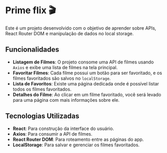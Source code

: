 # Prime flix 🎬

Este é um projeto desenvolvido com o objetivo de aprender sobre APIs, React Router DOM e manipulação de dados no local storage.

## Funcionalidades

- **Listagem de Filmes**: O projeto consome uma API de filmes usando `Axios` e exibe uma lista de filmes na tela principal.
- **Favoritar Filmes**: Cada filme possui um botão para ser favoritado, e os filmes favoritados são salvos no `localStorage`.
- **Lista de Favoritos**: Existe uma página dedicada onde é possível listar todos os filmes favoritados.
- **Detalhes do Filme**: Ao clicar em um filme favoritado, você será levado para uma página com mais informações sobre ele.

## Tecnologias Utilizadas

- **React**: Para construção da interface do usuário.
- **Axios**: Para consumir a API de filmes.
- **React Router DOM**: Para roteamento entre as páginas do app.
- **LocalStorage**: Para salvar e gerenciar os filmes favoritados.
